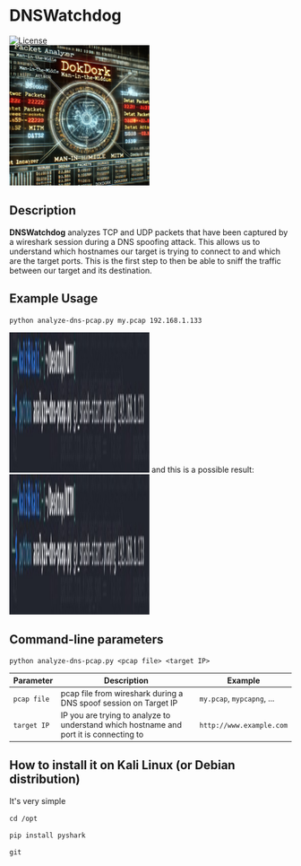 # DNSWatchdog
[![License](https://img.shields.io/badge/license-MIT-_red.svg)](https://opensource.org/licenses/MIT)  
<img src="https://raw.githubusercontent.com/dokDork/DNSWatchdog/refs/heads/main/images/DNSWatchguard.jpg" width="250" height="250">  

## Description
**DNSWatchdog** analyzes TCP and UDP packets that have been captured by a wireshark session during a DNS spoofing attack. This allows us to understand which hostnames our target is trying to connect to and which are the target ports. This is the first step to then be able to sniff the traffic between our target and its destination.

## Example Usage
 ```
python analyze-dns-pcap.py my.pcap 192.168.1.133
 ``` 
<img src="https://raw.githubusercontent.com/dokDork/DNSWatchdog/refs/heads/main/images/01.jpg" width="250" height="250">  
and this is a possible result:
<img src="https://raw.githubusercontent.com/dokDork/DNSWatchdog/refs/heads/main/images/01.jpg" width="250" height="250">  

## Command-line parameters
```
python analyze-dns-pcap.py <pcap file> <target IP>
```

| Parameter | Description                          | Example       |
|-----------|--------------------------------------|---------------|
| `pcap file`      | pcap file from wireshark during a DNS spoof session on Target IP | `my.pcap`, `mypcapng`, ... |
| `target IP`      | IP you are trying to analyze to understand which hostname and port it is connecting to  | `http://www.example.com`          |

  
## How to install it on Kali Linux (or Debian distribution)
It's very simple  
```
cd /opt
```
```
pip install pyshark
```
```
git 
```
